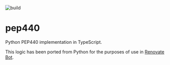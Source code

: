 ![build](https://github.com/renovatebot/pep440/workflows/build/badge.svg)

# pep440

Python PEP440 implementation in TypeScript.

This logic has been ported from Python for the purposes of use in [Renovate Bot](https://github.com/renovatebot/renovate).
